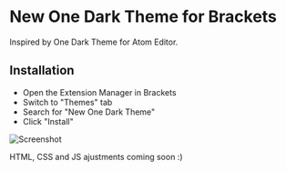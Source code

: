 # New One Dark Theme for Brackets

Inspired by One Dark Theme for Atom Editor.

## Installation

* Open the Extension Manager in Brackets
* Switch to "Themes" tab
* Search for "New One Dark Theme"
* Click "Install"

![Screenshot](https://github.com/moritzw1/one-dark-theme-for-brackets/blob/master/screenshot/new-one-dark-theme.png)

HTML, CSS and JS ajustments coming soon :)